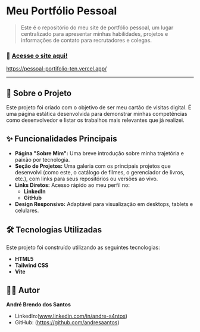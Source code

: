 # Meu Portfólio Pessoal

> Este é o repositório do meu site de portfólio pessoal, um lugar centralizado para apresentar minhas habilidades, projetos e informações de contato para recrutadores e colegas.

### 🚀 [Acesse o site aqui!]([https://pessoal-portifolio-ten.vercel.app/])
https://pessoal-portifolio-ten.vercel.app/

---

## 🎯 Sobre o Projeto

Este projeto foi criado com o objetivo de ser meu cartão de visitas digital. É uma página estática desenvolvida para demonstrar minhas competências como desenvolvedor e listar os trabalhos mais relevantes que já realizei.

## ✨ Funcionalidades Principais

* **Página "Sobre Mim":** Uma breve introdução sobre minha trajetória e paixão por tecnologia.
* **Seção de Projetos:** Uma galeria com os principais projetos que desenvolvi (como este, o catálogo de filmes, o gerenciador de livros, etc.), com links para seus repositórios ou versões ao vivo.
* **Links Diretos:** Acesso rápido ao meu perfil no:
    * **LinkedIn**
    * **GitHub**
* **Design Responsivo:** Adaptável para visualização em desktops, tablets e celulares.


## 🛠️ Tecnologias Utilizadas

Este projeto foi construído utilizando as seguintes tecnologias:

* **HTML5**
* **Tailwind CSS**
* **Vite**

## 👨‍💻 Autor

**André Brendo dos Santos**
* LinkedIn:(www.linkedin.com/in/andre-s4ntos)
* GitHub: (https://github.com/andresaantos)

